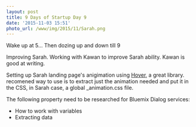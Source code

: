 ```yaml
---
layout: post
title: 9 Days of Startup Day 9
date: '2015-11-03 15:51'
photo_url: /www/img/2015/11/Sarah.png
---
```


Wake up at 5...
Then dozing up and down till 9

Improving Sarah. Working with Kawan to improve Sarah ability. Kawan is good at writing.

Setting up Sarah landing page's anigimation using [Hover](http://ianlunn.github.io/Hover/), a great library. recomened way to use is to extract just the animation needed and put it in the CSS, in Sarah case, a global \_animation.css file.

The following property need to be researched for Bluemix Dialog services:

+ How to work with variables
+ Extracting data
